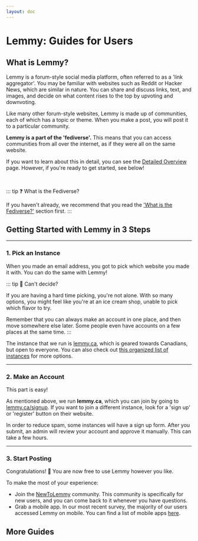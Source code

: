 ```yaml
---
layout: doc
---
```


# Lemmy: Guides for Users

## What is Lemmy?

Lemmy is a forum-style social media platform, often referred to as a 'link aggregator'. You may be familiar with websites such as Reddit or Hacker News, which are similar in nature. You can share and discuss links, text, and images, and decide on what content rises to the top by upvoting and downvoting.

<ImageGallery
  title="You can switch between a variety of themes and interfaces"
  :folders="[
    '/gallery/lemmy-screenshots/desktop',
  ]"
/>

<ImageGallery
      title="You can switch between a variety of themes and interfaces"
      :images="[
        '/gallery/lemmy-screenshots/desktop/desktop-D1_default.png',
        '/gallery/lemmy-screenshots/desktop/desktop-D2_photon.png',
        '/gallery/lemmy-screenshots/desktop/desktop-D3_tesseract.png',
        '/gallery/lemmy-screenshots/desktop/desktop-D5_old.png',
        '/gallery/lemmy-screenshots/desktop/desktop-L1_default.png',
        '/gallery/lemmy-screenshots/desktop/desktop-L2_photon.png',
        '/gallery/lemmy-screenshots/desktop/desktop-L3_tesseract.png',
        '/gallery/lemmy-screenshots/desktop/desktop-L5_old.png',
      ]"
    />

Like many other forum-style websites, Lemmy is made up of communities, each of which has a topic or theme. When you make a post, you will post it to a particular community.

**Lemmy is a part of the 'fediverse'.** This means that you can access communities from all over the internet, as if they were all on the same website.

If you want to learn about this in detail, you can see the [Detailed Overview](./for-users/detailed-overview.md) page. However, if you're ready to get started, see below!

<br>

::: tip ❓ What is the Fediverse?

If you haven't already, we recommend that you read the ['What is the Fediverse?'](../get-started.md) section first.
:::

## Getting Started with Lemmy in 3 Steps

---

### 1. Pick an Instance

When you made an email address, you got to pick which website you made it with. You can do the same with Lemmy!

::: tip 🍦 Can't decide?

If you are having a hard time picking, you're not alone. With so many options, you might feel like you're at an ice cream shop, unable to pick which flavor to try.

Remember that you can always make an account in one place, and then move somewhere else later. Some people even have accounts on a few places at the same time.
:::

The instance that we run is [lemmy.ca](https://lemmy.ca), which is geared towards Canadians, but open to everyone. You can also check out [this organized list of instances](https://pangora.social/join/) for more options.

---

### 2. Make an Account

This part is easy!

As mentioned above, we run **lemmy.ca**, which you can join by going to [lemmy.ca/signup](https://lemmy.ca/signup). If you want to join a different instance, look for a 'sign up' or 'register' button on their website.

In order to reduce spam, some instances will have a sign up form. After you submit, an admin will review your account and approve it manually. This can take a few hours.

---

### 3. Start Posting

Congratulations! 🎉 You are now free to use Lemmy however you like.

To make the most of your experience:

- Join the [NewToLemmy](https://lemmy.ca/c/NewToLemmy) community. This community is specifically for new users, and you can come back to it whenever you have questions.
- Grab a mobile app. In our most recent survey, the majority of our users accessed Lemmy on mobile. You can find a list of mobile apps [here](/en/guide/lemmy/for-users/mobile-apps).


## More Guides

<HorizontalContainer>
<HorizontalCard
  title="Finding Communities"
  excerpt="Some tips and links that can help you find communities that you might like."
  image="/img/guide/lemmy/detailed-overview/lemmy-detailed_overview-fediverse.png"
  url="/en/guide/lemmy/for-users/how-to-find-communities"
  :hideCategory="true"
  :hideAuthor="true"
/>
<HorizontalCard
  title="Mobile Apps"
  excerpt="Around 85% of our users access Lemmy on mobile. See this page for info on mobile apps."
  image="/gallery/lemmy-screenshots/mobile/mobile-card.png"
  url="/en/guide/lemmy/for-users/mobile-apps"
  :hideCategory="true"
  :hideAuthor="true"
/>
<HorizontalCard
  title="Alternative UIs"
  excerpt="Don't like how Lemmy looks? There are a variety of different themes and interfaces that you can switch to."
  image="/gallery/lemmy-screenshots/desktop/desktop-D2_photon.png"
  url="/en/guide/lemmy/for-users/alternative-uis"
  :hideCategory="true"
  :hideAuthor="true"
/>
</HorizontalContainer>
